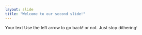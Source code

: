```yaml
---
layout: slide
title: "Welcome to our second slide!"
---
```

Your text
Use the left arrow to go back! or not. Just stop dithering!
